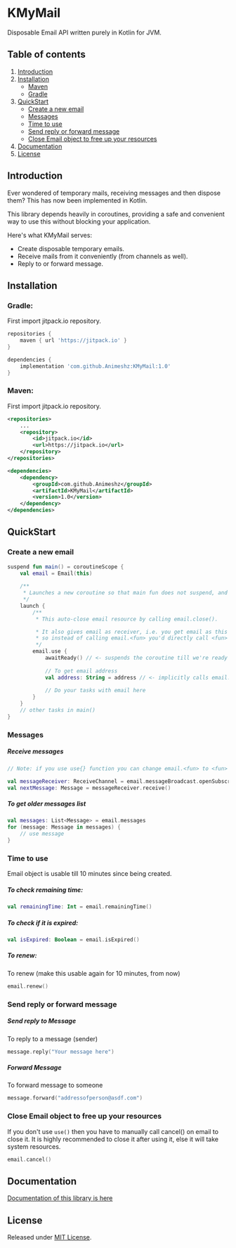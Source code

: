 KMyMail
=======
<!--[![Release](https://jitpack.io/v/Animeshz/KMyMail.svg)](https://jitpack.io/#Animeshz/KMyMail-->
Disposable Email API written purely in Kotlin for JVM.


Table of contents
-----------------

1. [Introduction](#introduction)
2. [Installation](#installation)
    * [Maven](#maven)
    * [Gradle](#gradle)
3. [QuickStart](#quickstart)
    * [Create a new email](#create-a-new-email)
    * [Messages](#messages)
    * [Time to use](#time-to-use)
    * [Send reply or forward message](#send-reply-or-forward-message)
    * [Close Email object to free up your resources](#close-email-object-to-free-up-your-resources)
4. [Documentation](#documentation)
5. [License](#license)


Introduction
------------
Ever wondered of temporary mails, receiving messages and then dispose them? This has now been implemented in Kotlin.

This library depends heavily in coroutines, providing a safe and convenient way to use this without blocking your application.

Here's what KMyMail serves:
* Create disposable temporary emails.
* Receive mails from it conveniently (from channels as well).
* Reply to or forward message.

Installation
---

### Gradle:
First import jitpack.io repository.
```gradle
repositories {
    maven { url 'https://jitpack.io' }
}

dependencies {
    implementation 'com.github.Animeshz:KMyMail:1.0'
}
```

### Maven:
First import jitpack.io repository.
```xml
<repositories>
    ...
    <repository>
        <id>jitpack.io</id>
        <url>https://jitpack.io</url>
    </repository>
</repositories>

<dependencies>
    <dependency>
        <groupId>com.github.Animeshz</groupId>
        <artifactId>KMyMail</artifactId>
        <version>1.0</version>
    </dependency>
</dependencies>
```

QuickStart
---
### Create a new email
```kotlin
suspend fun main() = coroutineScope {
    val email = Email(this)
    
    /**
     * Launches a new coroutine so that main fun does not suspend, and could do work
     */
    launch {
        /**
         * This auto-close email resource by calling email.close().

         * It also gives email as receiver, i.e. you get email as this
         * so instead of calling email.<fun> you'd directly call <fun>
         */
        email.use {
            awaitReady() // <- suspends the coroutine till we're ready to use it
        
            // To get email address
            val address: String = address // <- implicitly calls email.address
            
            // Do your tasks with email here 
        }
    }
    // other tasks in main()
}
```

### Messages
##### Receive messages
```kotlin
// Note: if you use use{} function you can change email.<fun> to <fun>

val messageReceiver: ReceiveChannel = email.messageBroadcast.openSubscription()
val nextMessage: Message = messageReceiver.receive()
```

##### To get older messages list
```kotlin
val messages: List<Message> = email.messages
for (message: Message in messages) {
    // use message
}
```

### Time to use
Email object is usable till 10 minutes since being created.

##### To check remaining time:
```kotlin
val remainingTime: Int = email.remainingTime()
```

##### To check if it is expired:
```kotlin
val isExpired: Boolean = email.isExpired()
```

##### To renew:
To renew (make this usable again for 10 minutes, from now)
```kotlin
email.renew()
```

### Send reply or forward message
##### Send reply to Message
To reply to a message (sender)
```kotlin
message.reply("Your message here")
```
##### Forward Message
To forward message to someone
```kotlin
message.forward("addressofperson@asdf.com")
```

### Close Email object to free up your resources
If you don't use `use()` then you have to manually call cancel() on email to close it. It is highly recommended to close it after using it, else it will take system resources.
```kotlin
email.cancel()
```

Documentation
---
[Documentation of this library is here](https://animeshz.github.io/KMyMail/-k-my-mail)

License
---
Released under [MIT License](https://github.com/Animeshz/KMyMail/blob/master/LICENSE).